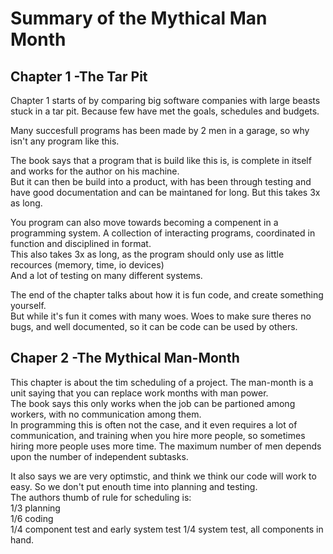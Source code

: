 # Summary of the Mythical Man Month  

## Chapter 1 -The Tar Pit

Chapter 1 starts of by comparing big software companies with large beasts
stuck in a tar pit. Because few have met the goals, schedules and budgets.  

Many succesfull programs has been made by 2 men in a garage, so why isn't any
program like this.  

The book says that a program that is build like this is, is complete in itself
and works for the author on his machine.  
But it can then be build into a product, with has been through testing and have good documentation and
can be maintaned for long. But this takes 3x as long.  

You program can also move towards becoming a compenent in a programming system. 
A collection of interacting programs, coordinated in function and disciplined in format.  
This also takes 3x as long, as the program should only use as little recources (memory, time, io devices)  
And a lot of testing on many different systems.

The end of the chapter talks about how it is fun code, and create something yourself.  
But while it's fun it comes with many woes. Woes to make sure theres no bugs, and well documented, so it can be code can be used by others.

## Chaper 2  -The Mythical Man-Month

This chapter is about the tim scheduling of a project.
The man-month is a unit saying that you can replace work months with man power.  
The book says this only works when the job can be partioned among workers, with no communication among them.  
In programming this is often not the case, and it even requires a lot of communication,
and training when you hire more people, so sometimes hiring more people uses more time.
The maximum number of men depends upon the number of independent subtasks.

It also says we are very optimstic, and think we think our code will work to easy.
So we don't put enouth time into planning and testing.  
The authors thumb of rule for scheduling is:  
1/3 planning  
1/6 coding  
1/4 component test and early system test
1/4 system test, all components in hand.


